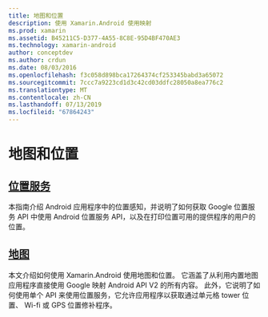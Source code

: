 ```yaml
---
title: 地图和位置
description: 使用 Xamarin.Android 使用映射
ms.prod: xamarin
ms.assetid: B45211C5-D377-4A55-8C8E-95D4BF470AE3
ms.technology: xamarin-android
author: conceptdev
ms.author: crdun
ms.date: 08/03/2016
ms.openlocfilehash: f3c058d898bca17264374cf253345babd3a65072
ms.sourcegitcommit: 7ccc7a9223cd1d3c42cd03ddfc28050a8ea776c2
ms.translationtype: MT
ms.contentlocale: zh-CN
ms.lasthandoff: 07/13/2019
ms.locfileid: "67864243"
---
```

# <a name="maps-and-location"></a>地图和位置


## <a name="location-servicesandroidplatformmaps-and-locationlocationmd"></a>[位置服务](~/android/platform/maps-and-location/location.md)

本指南介绍 Android 应用程序中的位置感知，并说明了如何获取 Google 位置服务 API 中使用 Android 位置服务 API，以及在打印位置可用的提供程序的用户的位置。


## <a name="mapsandroidplatformmaps-and-locationmapsindexmd"></a>[地图](~/android/platform/maps-and-location/maps/index.md)

本文介绍如何使用 Xamarin.Android 使用地图和位置。 它涵盖了从利用内置地图应用程序直接使用 Google 映射 Android API V2 的所有内容。 此外，它说明了如何使用单个 API 来使用位置服务，它允许应用程序以获取通过单元格 tower 位置、 Wi-fi 或 GPS 位置修补程序。

